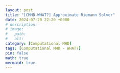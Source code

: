 ```yaml
---
layout: post
title: "[CMHD-WHAT?] Approximate Riemann Solver"
date: 2024-07-20 22:20 +0900
# description:
# image:
#   path:
#   alt:
category: [Computational MHD]
tags: [Computational MHD - WHAT?]
pin: false
math: true
mermaid: true
---
```

